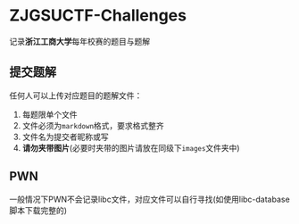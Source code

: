 # ZJGSUCTF-Challenges

记录**浙江工商大学**每年校赛的题目与题解

## 提交题解

任何人可以上传对应题目的题解文件：

1. 每题限单个文件
2. 文件必须为`markdown`格式，要求格式整齐
3. 文件名为提交者昵称或写
4. **请勿夹带图片**(必要时夹带的图片请放在同级下`images`文件夹中)

## PWN

一般情况下PWN不会记录libc文件，对应文件可以自行寻找(如使用libc-database脚本下载完整的)

